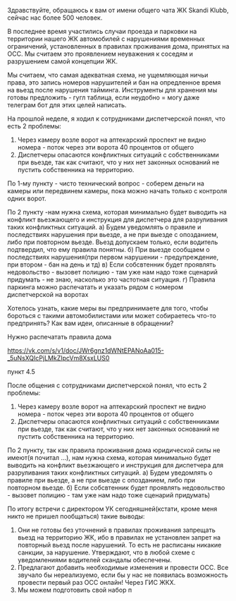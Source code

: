 Здравствуйте, обращаюсь к вам от имени общего чата ЖК Skandi Klubb, сейчас нас более 500 человек.

В последнее время участились случаи проезда и парковки на территории нашего ЖК автомобилей с нарушениями временных ограничений, установленных в правилах проживания дома, принятых на ОСС. Мы считаем это проявлением неуважения к соседям и разрушением самой концепции ЖК.

Мы считаем, что самая адекватная схема, не ущемляющая ничьи права, это запись номеров нарушителей и бан на опредленное время на вьезд после нарушения тайминга. Инструменты для хранения мы готовы предложить  - гугл таблица, если неудобно = могу даже телеграм бот для этих целей написать.

На прошлой неделе, я ходил к сотрудниками диспетчерской понял, что есть 2 проблемы:
1) Через камеру возле ворот на аптекарский проспект не видно номера - поток через эти ворота 40 процентов от общего
2) Диспетчеры опасаются конфликтных ситуаций с собственниками при вьезде, так как считают, что у них нет законных оснований не пустить собственника на территорию.

По 1-му пункту - чисто технический вопрос - соберем деньги на камеры или передвинем камеры, пока можно начать только с контроля одних ворот.

По 2 пункту -нам нужна схема, которая минимально будет выводить на конфликт вьезжающего и инструкция для диспетчера для разруливания таких конфликтных ситуаций. 
а) Будем уведомлять о правиле и последствиях нарушения при вьезде, а не при выезде с опозданием, либо при повторном вьезде. Вьезд допускаем только, если водитель подтвердил, что ему правила понятны.
б) При выезде сообщаем о последствиях нарушения(при первом нарушении - предупреждение, при втором - бан на день и тд) 
в) Если собсвтенник будет проявлять недовольство - вызовет полицию - там уже нам надо тоже сценарий придумать - не знаю, насколько это частотная ситуация.
г) Правила паркинга можно распечатать и указать рядом с номером диспетчерской на воротах


Хотелось узнать, какие меры вы предпринимаете для того, чтобы бороться с такими автомобилистами или может собираетесь что-то предпринять? 
Как вам идеи, описанные в обращении?


Нужно распечатать правила дома

https://vk.com/s/v1/doc/JWr6gnz1dWNtEPANoAa015-_5uNsXQIcPjLMkZIpcVm8XsxLUS0

пункт 4.5


После общения с сотрудниками диспетчерской понял, что есть 2 проблемы:
1) Через камеру возле ворот на аптекарский проспект не видно номера - поток через эти ворота 40 процентов от общего
2) Диспетчеры опасаются конфликтных ситуаций с собственниками при вьезде, так как считают, что у них нет законных оснований не пустить собственника на территорию.

По 2 пункту, так как правила проживания дома юридической силы не имеют(я почитал ...), нам нужна схема, которая минимально будет выводить на конфликт вьезжающего и инструкция для диспетчера для разруливания таких конфликтных ситуаций. 
а) Будем уведомлять о правиле при вьезде, а не при выезде с опозданием, либо при повторном вьезде. 
б) Если собсвтенник будет проявлять недовольство - вызовет полицию - там уже нам надо тоже сценарий придумать)




По итогу встречи с директором УК сегодняшней(кстати, кроме меня никто не пришел пообщаться) такие выводы:
1) Они не готовы без уточнений в правилах проживания запрещать вьезд на территорию ЖК, ибо в правилах не установлен запрет на повторный вьезд после нарушений. То есть не расписаны никакие санкции, за нарушение.  Утверждают, что в любой схеме с уведомлениями водителей скандалы обеспечены.
2) Предлагают добавить необходимые изменения и провести ОСС. Все звучало бы нереализуемо, если бы у нас не появилась возможность провести первый раз ОСС онлайн! Через ГИС ЖКХ.
3) Мы можем подготовить свой набор п